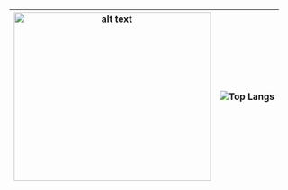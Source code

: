 
| <a href="https://w-decker.github.io/"><img src="https://w-decker.github.io/images/brainfavicon.png" alt="alt text" width="350" height="300"></a> | ![Top Langs](https://github-readme-stats.vercel.app/api/top-langs/?username=w-decker&layout=compact&hide=jupyter%20notebook,html,scss,ruby,css,tex&theme=nord) |
| --- | --- |

